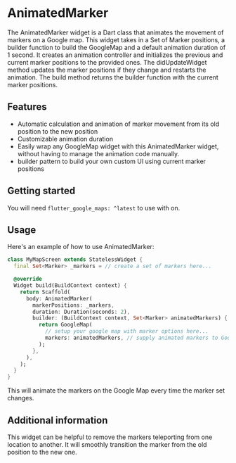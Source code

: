 # AnimatedMarker

The AnimatedMarker widget is a Dart class that animates the movement of markers on a Google map. This widget takes in a Set of Marker positions, a builder function to build the GoogleMap and a default animation duration of 1 second. It creates an animation controller and initializes the previous and current marker positions to the provided ones. The didUpdateWidget method updates the marker positions if they change and restarts the animation. The build method returns the builder function with the current marker positions.

## Features

- Automatic calculation and animation of marker movement from its old position to the new position
- Customizable animation duration
- Easily wrap any GoogleMap widget with this AnimatedMarker widget, without having to manage the animation code manually.
- builder pattern to build your own custom UI using current marker positions

## Getting started

You will need ```flutter_google_maps: ^latest``` to use with on.

## Usage

Here's an example of how to use AnimatedMarker:

```dart
class MyMapScreen extends StatelessWidget {
  final Set<Marker> _markers = // create a set of markers here...

  @override
  Widget build(BuildContext context) {
    return Scaffold(
      body: AnimatedMarker(
        markerPositions: _markers,
        duration: Duration(seconds: 2),
        builder: (BuildContext context, Set<Marker> animatedMarkers) {
          return GoogleMap(
            // setup your google map with marker options here...
            markers: animatedMarkers, // supply animated markers to GoogleMap
          );
        },
      ),
    );
  }
}
```

This will animate the markers on the Google Map every time the marker set changes.

## Additional information

This widget can be helpful to remove the markers teleporting from one location to another. It will smoothly transition the marker from the old position to the new one.
